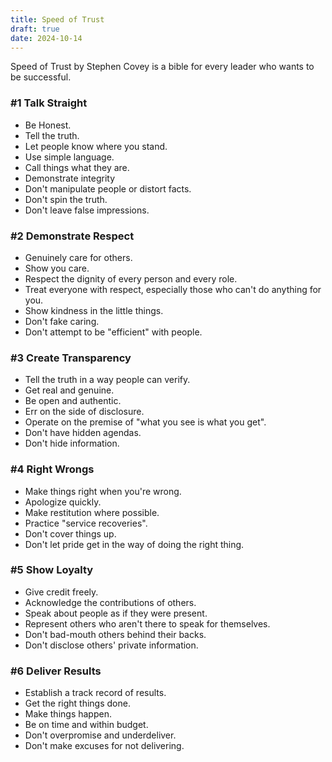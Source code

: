 ```yaml
---
title: Speed of Trust
draft: true
date: 2024-10-14
---
```


Speed of Trust by Stephen Covey is a bible for every leader who wants to be successful.

### #1 Talk Straight
- Be Honest.
- Tell the truth.
- Let people know where you stand.
- Use simple language.
- Call things what they are.
- Demonstrate integrity
- Don't manipulate people or distort facts.
- Don't spin the truth.
- Don't leave false impressions.

### #2 Demonstrate Respect
- Genuinely care for others.
- Show you care.
- Respect the dignity of every person and every role.
- Treat everyone with respect, especially those who can't do anything for you.
- Show kindness in the little things.
- Don't fake caring.
- Don't attempt to be "efficient" with people.

### #3 Create Transparency
- Tell the truth in a way people can verify.
- Get real and genuine.
- Be open and authentic.
- Err on the side of disclosure.
- Operate on the premise of "what you see is what you get".
- Don't have hidden agendas.
- Don't hide information.

### #4 Right Wrongs
- Make things right when you're wrong.
- Apologize quickly.
- Make restitution where possible.
- Practice "service recoveries".
- Don't cover things up.
- Don't let pride get in the way of doing the right thing.

### #5 Show Loyalty
- Give credit freely.
- Acknowledge the contributions of others.
- Speak about people as if they were present.
- Represent others who aren't there to speak for themselves.
- Don't bad-mouth others behind their backs.
- Don't disclose others' private information.

### #6 Deliver Results
- Establish a track record of results.
- Get the right things done.
- Make things happen.
- Be on time and within budget.
- Don't overpromise and underdeliver.
- Don't make excuses for not delivering.